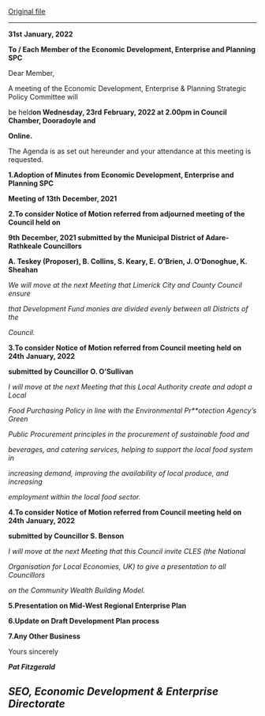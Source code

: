 [Original file](https://www.limerick.ie/sites/default/files/media/documents/2022-02/agenda-of-spc-mtg-23rd-feb-20221.pdf)

---
**31st** **January, 2022**

**To / Each Member of the Economic Development, Enterprise and Planning SPC**

Dear Member,

A meeting of the Economic Development, Enterprise & Planning Strategic Policy Committee will

be held**on Wednesday, 23rd** **February, 2022 at 2.00pm in Council Chamber, Dooradoyle and**

**Online.**

The Agenda is as set out hereunder and your attendance at this meeting is requested.

**1.Adoption of Minutes from Economic Development, Enterprise and Planning SPC**

**Meeting of 13th** **December, 2021**

**2.To consider Notice of Motion referred from adjourned meeting of the Council held on**

**9th** **December, 2021 submitted by the Municipal District of Adare-Rathkeale Councillors**

**A. Teskey (Proposer), B. Collins, S. Keary, E.** **O’Brien, J. O’Donoghue, K. Sheahan**

*We will move at the next Meeting that Limerick City and County Council ensure*

*that Development Fund monies are divided evenly between all Districts of the*

*Council.*

**3.To consider Notice of Motion referred from Council meeting held on 24th** **January, 2022**

**submitted by Councillor O. O’Sullivan**

*I will move at the next Meeting that this Local Authority create and adopt a Local*

*Food Purchasing Policy in line with the Environmental Pr**otection Agency’s Green*

*Public Procurement principles in the procurement of sustainable food and*

*beverages, and catering services, helping to support the local food system in*

*increasing demand, improving the availability of local produce, and increasing*

*employment within the local food sector.*

**4.To consider Notice of Motion referred from Council meeting held on 24th** **January, 2022**

**submitted by Councillor S. Benson**

*I will move at the next Meeting that this Council invite CLES (the National*

*Organisation for Local Economies, UK) to give a presentation to all Councillors*

*on the Community Wealth Building Model.*

**5.Presentation on Mid-West Regional Enterprise Plan**

**6.Update on Draft Development Plan process**

**7.Any Other Business**

Yours sincerely

***Pat Fitzgerald***

***SEO, Economic Development & Enterprise Directorate***
---
